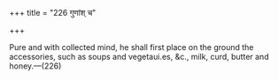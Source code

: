 +++
title = "226 गुणांश् च"

+++

Pure and with collected mind, he shall first place on the ground the accessories, such as soups and vegetaui.es, &c., milk, curd, butter and honey.—(226)